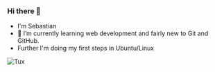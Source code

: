 ### Hi there 👋

- I'm Sebastian
- 🌱 I’m currently learning web development and fairly new to Git and GitHub.
- Further I'm doing my first steps in Ubuntu/Linux

![Tux](https://cdn.pixabay.com/photo/2016/04/01/11/18/penguin-1300295_1280.png)
<!--
**SebastianKues/SebastianKues** is a ✨ _special_ ✨ repository because its `README.md` (this file) appears on your GitHub profile.

Here are some ideas to get you started:

- 🔭 I’m currently working on ...
- 🌱 I’m currently learning ...
- 👯 I’m looking to collaborate on ...
- 🤔 I’m looking for help with ...
- 💬 Ask me about ...
- 📫 How to reach me: ...
- 😄 Pronouns: ...
- ⚡ Fun fact: ...
-->
